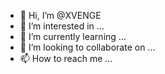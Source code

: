 - 👋 Hi, I’m @XVENGE
- 👀 I’m interested in ...
- 🌱 I’m currently learning ...
- 💞️ I’m looking to collaborate on ...
- 📫 How to reach me ...

<!---
XVENGE/XVENGE is a ✨ special ✨ repository because its `README.md` (this file) appears on your GitHub profile.
You can click the Preview link to take a look at your changes.
--->
